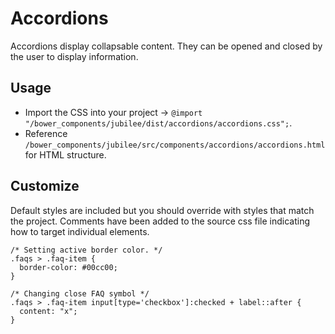 # Accordions

Accordions display collapsable content. They can be opened and closed by the user to display information.

## Usage

* Import the CSS into your project -> `@import "/bower_components/jubilee/dist/accordions/accordions.css";`.
* Reference `/bower_components/jubilee/src/components/accordions/accordions.html` for HTML structure.

## Customize

Default styles are included but you should override with styles that match the project. Comments have been added to the source css file indicating how to target individual elements.

```
/* Setting active border color. */
.faqs > .faq-item {
  border-color: #00cc00;
}
```

```
/* Changing close FAQ symbol */
.faqs > .faq-item input[type='checkbox']:checked + label::after {
  content: "x";
}
```
